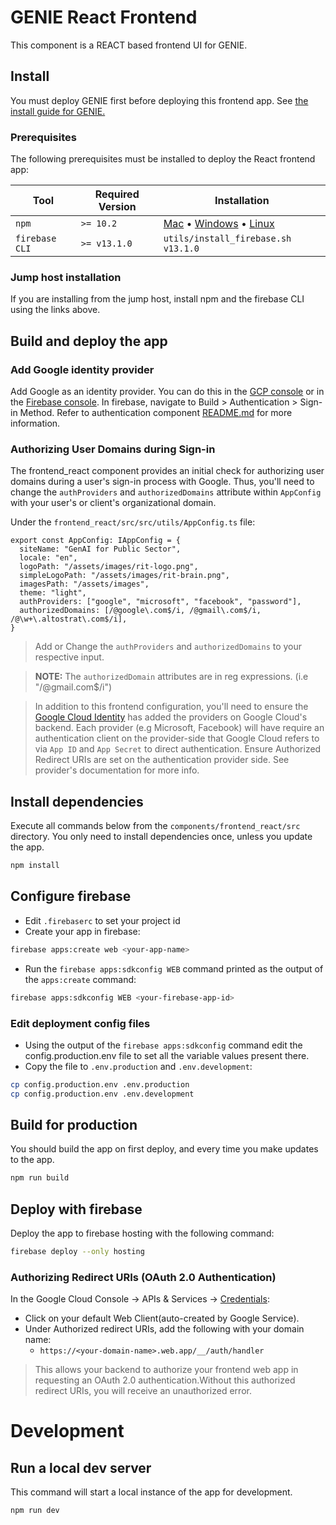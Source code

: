 # GENIE React Frontend
This component is a REACT based frontend UI for GENIE.

## Install

You must deploy GENIE first before deploying this frontend app.  See [the install guide for GENIE.](../../INSTALL.md)

### Prerequisites

The following prerequisites must be installed to deploy the React frontend app:


| Tool                | Required Version | Installation                                                                                                                                                                                        |
|---------------------|------------------|-----------------------------------------------------------------------------------------------------------------------------------------------------------------------------------------------------|
| `npm`               | `>= 10.2`        | [Mac](https://nodejs.org/en/download/) • [Windows](https://nodejs.org/en/download/) • [Linux](https://nodejs.org/en/download/package-manager/) |
| `firebase CLI`      | `>= v13.1.0`     | `utils/install_firebase.sh v13.1.0` |

### Jump host installation
If you are installing from the jump host, install npm and the firebase CLI using the links above.

## Build and deploy the app

### Add Google identity provider

Add Google as an identity provider.  You can do this in the [GCP console](https://console.cloud.google.com/customer-identity/providers) or in the [Firebase console](https://console.firebase.google.com/).  In firebase, navigate to Build > Authentication > Sign-in Method. Refer to authentication component [README.md](https://github.com/GPS-Solutions/core-solution-services/blob/main/components/authentication/README.md) for more information.

### Authorizing User Domains during Sign-in
The frontend_react component provides an initial check for authorizing user domains during a user's sign-in process with Google. Thus, you'll need to change the `authProviders` and `authorizedDomains` attribute within `AppConfig` with your user's or client's organizational domain.

Under the `frontend_react/src/src/utils/AppConfig.ts` file:

```
export const AppConfig: IAppConfig = {
  siteName: "GenAI for Public Sector",
  locale: "en",
  logoPath: "/assets/images/rit-logo.png",
  simpleLogoPath: "/assets/images/rit-brain.png",
  imagesPath: "/assets/images",
  theme: "light",
  authProviders: ["google", "microsoft", "facebook", "password"],
  authorizedDomains: [/@google\.com$/i, /@gmail\.com$/i, /@\w+\.altostrat\.com$/i],
}
```

> Add or Change the `authProviders` and `authorizedDomains` to your respective input.

>**NOTE:** The `authorizedDomain` attributes are in reg expressions. (i.e "/@gmail\.com$/i")

> In addition to this frontend configuration, you'll need to ensure the [Google Cloud Identity](https://console.cloud.google.com/customer-identity/providers) has added the providers on Google Cloud's backend. Each provider (e.g Microsoft, Facebook) will have require an authentication client on the provider-side that Google Cloud refers to via `App ID` and `App Secret` to direct authentication. Ensure Authorized Redirect URIs are set on the authentication provider side. See provider's documentation for more info. 


## Install dependencies
Execute all commands below from the `components/frontend_react/src` directory.  You only need to install dependencies once, unless you update the app.

```bash
npm install
```

## Configure firebase

- Edit `.firebaserc` to set your project id
- Create your app in firebase:
```bash
firebase apps:create web <your-app-name>
```

- Run the `firebase apps:sdkconfig WEB` command printed as the output of the `apps:create` command:
```bash
firebase apps:sdkconfig WEB <your-firebase-app-id>
```

### Edit deployment config files
- Using the output of the `firebase apps:sdkconfig` command edit the config.production.env file to set all the variable values present there.
- Copy the file to `.env.production` and `.env.development`:
```bash
cp config.production.env .env.production
cp config.production.env .env.development
```

## Build for production
You should build the app on first deploy, and every time you make updates to the app.

```bash
npm run build
```

## Deploy with firebase
Deploy the app to firebase hosting with the following command:

```bash
firebase deploy --only hosting
```

### Authorizing Redirect URIs (OAuth 2.0 Authentication)
In the Google Cloud Console -> APIs & Services -> [Credentials](https://console.cloud.google.com/apis/credentials):
- Click on your default Web Client(auto-created by Google Service).
- Under Authorized redirect URIs, add the following with your domain name:
  - `https://<your-domain-name>.web.app/__/auth/handler`

>This allows your backend to authorize your frontend web app in requesting an OAuth 2.0 authentication.Without this authorized redirect URIs, you will receive an unauthorized error.


# Development

## Run a local dev server
This command will start a local instance of the app for development.

```bash
npm run dev
```
